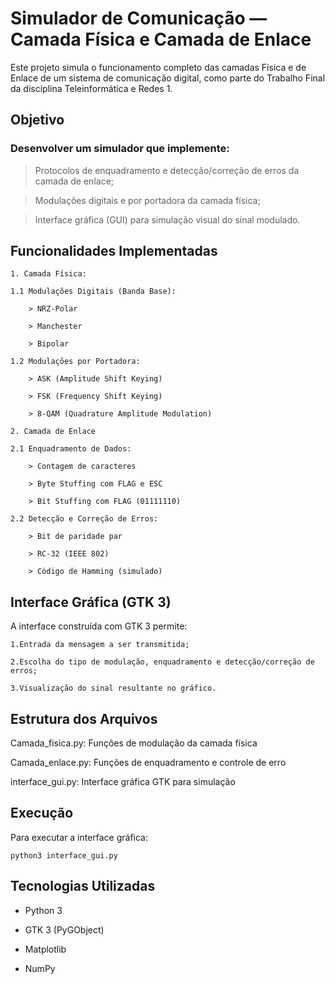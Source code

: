  # Simulador de Comunicação — Camada Física e Camada de Enlace

 Este projeto simula o funcionamento completo das camadas Física e de Enlace de um sistema de comunicação digital, como parte do Trabalho Final da disciplina Teleinformática e Redes 1.

## Objetivo

### Desenvolver um simulador que implemente:

> Protocolos de enquadramento e detecção/correção de erros da camada de enlace;

> Modulações digitais e por portadora da camada física;

> Interface gráfica (GUI) para simulação visual do sinal modulado.

## Funcionalidades Implementadas

    1. Camada Física:

    1.1 Modulações Digitais (Banda Base):

        > NRZ-Polar

        > Manchester

        > Bipolar

    1.2 Modulações por Portadora:

        > ASK (Amplitude Shift Keying)

        > FSK (Frequency Shift Keying)

        > 8-QAM (Quadrature Amplitude Modulation)
    
    2. Camada de Enlace

    2.1 Enquadramento de Dados:

        > Contagem de caracteres

        > Byte Stuffing com FLAG e ESC

        > Bit Stuffing com FLAG (01111110)
    
    2.2 Detecção e Correção de Erros:

        > Bit de paridade par

        > RC-32 (IEEE 802)

        > Código de Hamming (simulado)



## Interface Gráfica (GTK 3)

A interface construída com GTK 3 permite:

    1.Entrada da mensagem a ser transmitida;

    2.Escolha do tipo de modulação, enquadramento e detecção/correção de erros;

    3.Visualização do sinal resultante no gráfico.


## Estrutura dos Arquivos

Camada_fisica.py: Funções de modulação da camada física

Camada_enlace.py: Funções de enquadramento e controle de erro

interface_gui.py: Interface gráfica GTK para simulação


## Execução

Para executar a interface gráfica: 

    python3 interface_gui.py

## Tecnologias Utilizadas

- Python 3

- GTK 3 (PyGObject)

 - Matplotlib

- NumPy
       




